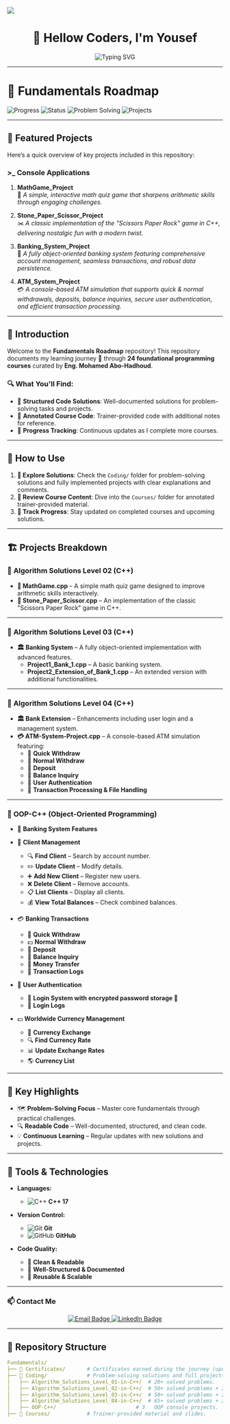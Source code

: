 <!-- Professional GitHub README by Yousef -->

![](https://komarev.com/ghpvc/?username=Yousef-Mslmany&color=brightgreen&style=for-the-badge&label=Visitors)



<h1 align="center">👋 Hellow Coders, I'm Yousef</h1>

<p align="center">
  <img src="https://readme-typing-svg.herokuapp.com?font=Fira+Code&size=22&duration=3000&pause=1000&color=00C2FF&center=true&vCenter=true&width=600&lines=C%2B%2B+Developer+in+Progress;Learning+Data+Structures;Completed+OOP+Concepts;Following+Abu+Hudhud+Roadmap" alt="Typing SVG" />
</p>

---

# 📌 Fundamentals Roadmap

![Progress](https://img.shields.io/badge/Completed_Courses-11%2F24-blue?style=for-the-badge)
![Status](https://img.shields.io/badge/Status-Work_In_Progress-orange?style=for-the-badge)
![Problem Solving](https://img.shields.io/badge/Problem%20Solving-185%2B%20Solved%20Problems-success?style=for-the-badge)
![Projects](https://img.shields.io/badge/Projects-9%20Completed-ff5733?style=for-the-badge&logo=visual-studio-code&logoColor=white)

---

## 📌 Featured Projects

Here’s a quick overview of key projects included in this repository:

### **>_ Console Applications**

1. **MathGame_Project**  
   🎯 *A simple, interactive math quiz game that sharpens arithmetic skills through engaging challenges.*

2. **Stone_Paper_Scissor_Project**  
   ✂️ *A classic implementation of the "Scissors Paper Rock" game in C++, delivering nostalgic fun with a modern twist.*

3. **Banking_System_Project**  
   🏦 *A fully object-oriented banking system featuring comprehensive account management, seamless transactions, and robust data persistence.*

4. **ATM_System_Project**  
   💳 *A console-based ATM simulation that supports quick & normal withdrawals, deposits, balance inquiries, secure user authentication, and efficient transaction processing.*

---

## 📘 Introduction

Welcome to the **Fundamentals Roadmap** repository! This repository documents my learning journey 🔬 through **24 foundational programming courses** curated by **Eng. Mohamed Abo-Hadhoud**.

### 🔍 What You'll Find:

- 📂 **Structured Code Solutions**: Well-documented solutions for problem-solving tasks and projects.  
- 📝 **Annotated Course Code**: Trainer-provided code with additional notes for reference.  
- 🚀 **Progress Tracking**: Continuous updates as I complete more courses.  

---

## 🚀 How to Use

1. **🔧 Explore Solutions**: Check the `Coding/` folder for problem-solving solutions and fully implemented projects with clear explanations and comments.  
2. **📓 Review Course Content**: Dive into the `Courses/` folder for annotated trainer-provided material.  
3. **🔢 Track Progress**: Stay updated on completed courses and upcoming solutions.  

---

## 🏗️ Projects Breakdown

### 🔢 **Algorithm Solutions Level 02 (C++)**

- **🎯 MathGame.cpp** – A simple math quiz game designed to improve arithmetic skills interactively.  
- **🔷 Stone_Paper_Scissor.cpp** – An implementation of the classic "Scissors Paper Rock" game in C++.

---

### 🔢 **Algorithm Solutions Level 03 (C++)**

- **🏛️ Banking System** – A fully object-oriented implementation with advanced features.  
  - **Project1_Bank_1.cpp** – A basic banking system.  
  - **Project2_Extension_of_Bank_1.cpp** – An extended version with additional functionalities.

---

### 🔢 **Algorithm Solutions Level 04 (C++)**

- **🏛️ Bank Extension** – Enhancements including user login and a management system.  
- **💳 ATM-System-Project.cpp** – A console-based ATM simulation featuring:  
  - 🔹 **Quick Withdraw**  
  - 🔹 **Normal Withdraw**  
  - 🔹 **Deposit**  
  - 🔹 **Balance Inquiry**  
  - 🔹 **User Authentication**  
  - 🔹 **Transaction Processing & File Handling**

---

### 🧩 **OOP-C++ (Object-Oriented Programming)**

- 🏦 **Banking System Features**
- 🏦 **Client Management**
  - 🔍 **Find Client** – Search by account number.  
  - ✏️ **Update Client** – Modify details.  
  - ➕ **Add New Client** – Register new users.  
  - ❌ **Delete Client** – Remove accounts.  
  - 📋 **List Clients** – Display all clients.  
  - 💰 **View Total Balances** – Check combined balances.

- 💳 **Banking Transactions**
  - 💸 **Quick Withdraw**  
  - 💵 **Normal Withdraw**  
  - 🏦 **Deposit**  
  - 🔄 **Balance Inquiry**  
  - 🔁 **Money Transfer**  
  - 📜 **Transaction Logs**

- 🔐 **User Authentication**
  - 🛂 **Login System with encrypted password storage 🔐**  
  - 📝 **Login Logs**

- 💵 **Worldwide Currency Management**
  - 💱 **Currency Exchange**  
  - 🔍 **Find Currency Rate**  
  - 📊 **Update Exchange Rates**  
  - 🌎 **Currency List**

---

## 🌟 Key Highlights

- 🗺 **Problem-Solving Focus** – Master core fundamentals through practical challenges.  
- 🔍 **Readable Code** – Well-documented, structured, and clean code.  
- 💡 **Continuous Learning** – Regular updates with new solutions and projects.  

---

## 🔧 Tools & Technologies

- **Languages:**
  - ![C++](https://img.icons8.com/color/48/000000/c-plus-plus-logo.png) **C++ 17**

- **Version Control:**
  - ![Git](https://img.icons8.com/color/48/000000/git.png) **Git**
  - ![GitHub](https://img.icons8.com/material-outlined/48/000000/github.png) **GitHub**

- **Code Quality:**
  - 🦼 **Clean & Readable**  
  - 📖 **Well-Structured & Documented**  
  - 🔄 **Reusable & Scalable**


---

### 📫 Contact Me

<p align="center">
  <a href="mailto:mslmanyywsf0@gmail.com" target="_blank">
    <img src="https://img.shields.io/badge/Email-D14836?style=for-the-badge&logo=gmail&logoColor=white" alt="Email Badge"/>
  </a>
  <a href="https://www.linkedin.com/in/yousef-mslmany-a977b3299/" target="_blank">
    <img src="https://img.shields.io/badge/LinkedIn-0077B5?style=for-the-badge&logo=linkedin&logoColor=white" alt="LinkedIn Badge"/>
  </a>
</p>


---

## 📂 Repository Structure

```yaml
Fundamentals/
├── 📁 Certificates/       # Certificates earned during the journey (updated regularly).
├── 📁 Coding/             # Problem-solving solutions and full projects.
│   ├── Algorithm_Solutions_Level_01-in-C++/  # 20+ solved problems.
│   ├── Algorithm_Solutions_Level_02-in-C++/  # 50+ solved problems + 2 console projects.
│   ├── Algorithm_Solutions_Level_03-in-C++/  # 50+ solved problems + 2 console projects.
│   ├── Algorithm_Solutions_Level_04-in-C++/  # 65+ solved problems + 2 console projects.
│   ├── OOP-C++/                          # 3   OOP console projects.
├── 📁 Courses/            # Trainer-provided material and slides.
